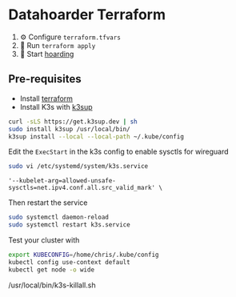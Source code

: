 # Datahoarder Terraform

1) ⚙️ Configure `terraform.tfvars`
2) 🔧 Run `terraform apply`
3) 💾 Start [hoarding](https://www.youtube.com/watch?v=up863eQKGUI&t=51s)

## Pre-requisites

- Install [terraform](https://developer.hashicorp.com/terraform/tutorials/aws-get-started/install-cli)
- Install K3s with [k3sup](https://github.com/alexellis/k3sup#download-k3sup-tldr)

```sh
curl -sLS https://get.k3sup.dev | sh
sudo install k3sup /usr/local/bin/
k3sup install --local --local-path ~/.kube/config
```

Edit the `ExecStart` in the k3s config to enable sysctls for wireguard

```sh
sudo vi /etc/systemd/system/k3s.service
```

```
'--kubelet-arg=allowed-unsafe-sysctls=net.ipv4.conf.all.src_valid_mark' \
```

Then restart the service

```sh
sudo systemctl daemon-reload
sudo systemctl restart k3s.service
```

Test your cluster with

```sh
export KUBECONFIG=/home/chris/.kube/config
kubectl config use-context default
kubectl get node -o wide
```

/usr/local/bin/k3s-killall.sh
